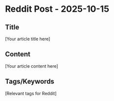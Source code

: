 # Reddit Post - 2025-10-15

## Title
[Your article title here]

## Content
[Your article content here]

## Tags/Keywords
[Relevant tags for Reddit]
